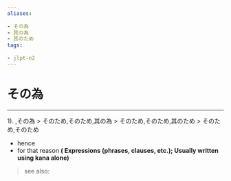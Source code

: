 ```yaml
---
aliases:
    
- その為
- 其の為
- 其のため
tags:
    
- jlpt-n2
---
```


# その為
---
1).
,その為 > そのため,そのため,其の為 > そのため,そのため,其のため > そのため,そのため

- hence
- for that reason
**( Expressions (phrases, clauses, etc.); Usually written using kana alone)**
> see also: 
            
